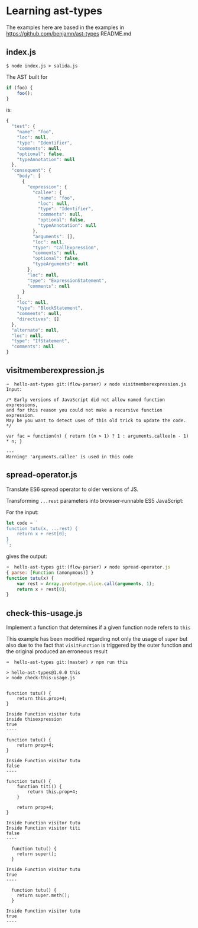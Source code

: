# Learning ast-types 

The examples here are based in the examples in <https://github.com/benjamn/ast-types>
README.md

## index.js

```
$ node index.js > salida.js
```

The AST built for 

```js
if (foo) {
    foo();
}
```

is:

```js
{
  "test": {
    "name": "foo",
    "loc": null,
    "type": "Identifier",
    "comments": null,
    "optional": false,
    "typeAnnotation": null
  },
  "consequent": {
    "body": [
      {
        "expression": {
          "callee": {
            "name": "foo",
            "loc": null,
            "type": "Identifier",
            "comments": null,
            "optional": false,
            "typeAnnotation": null
          },
          "arguments": [],
          "loc": null,
          "type": "CallExpression",
          "comments": null,
          "optional": false,
          "typeArguments": null
        },
        "loc": null,
        "type": "ExpressionStatement",
        "comments": null
      }
    ],
    "loc": null,
    "type": "BlockStatement",
    "comments": null,
    "directives": []
  },
  "alternate": null,
  "loc": null,
  "type": "IfStatement",
  "comments": null
}
```

## visitmemberexpression.js 

```
➜  hello-ast-types git:(flow-parser) ✗ node visitmemberexpression.js 
Input:

/* Early versions of JavaScript did not allow named function expressions, 
and for this reason you could not make a recursive function expression. 
May be you want to detect uses of this old trick to update the code.
*/

var fac = function(n) { return !(n > 1) ? 1 : arguments.callee(n - 1) * n; }

---
Warning! 'arguments.callee' is used in this code
```

## spread-operator.js

Translate ES6 spread operator to older versions of JS.

Transforming `...rest` parameters into browser-runnable ES5 JavaScript:


For the input:

```js 
let code = `
function tutu(x, ...rest) {
    return x + rest[0];
}
`;
```

gives the output:

```js
➜  hello-ast-types git:(flow-parser) ✗ node spread-operator.js
{ parse: [Function (anonymous)] }
function tutu(x) {
    var rest = Array.prototype.slice.call(arguments, 1);
    return x + rest[0];
}
```

## check-this-usage.js

Implement a function that determines if a given function node refers to `this`

This example has been modified regarding not only the usage of `super`  but also due to the fact
that `visitFunction` is triggered by the outer function and the original  produced an erroneous result 


```
➜  hello-ast-types git:(master) ✗ npm run this

> hello-ast-types@1.0.0 this
> node check-this-usage.js


function tutu() {
    return this.prop+4;
}

Inside Function visitor tutu
inside thisexpression
true
----

function tutu() {
    return prop+4;
}

Inside Function visitor tutu
false
----

function tutu() {
    function titi() {
        return this.prop+4;
    }
    
    return prop+4;
}

Inside Function visitor tutu
Inside Function visitor titi
false
----

  function tutu() {
    return super();
  }

Inside Function visitor tutu
true
----

  function tutu() {
    return super.meth();
  }

Inside Function visitor tutu
true
----
```


